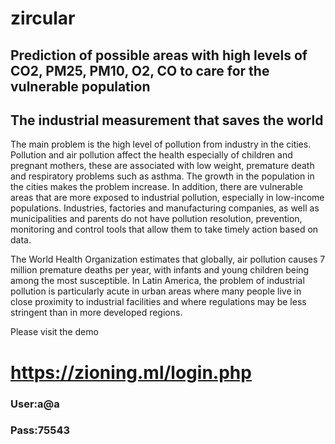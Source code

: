 # zircular
## Prediction of possible areas with high levels of CO2, PM25, PM10, O2, CO to care for the vulnerable population
## The industrial measurement that saves the world 
The main problem is the high level of pollution from industry in the cities. Pollution and air pollution affect the health especially of children and pregnant mothers, these are associated with low weight, premature death and respiratory problems such as asthma. The growth in the population in the cities makes the problem increase. In addition, there are vulnerable areas that are more exposed to industrial pollution, especially in low-income populations. Industries, factories and manufacturing companies, as well as municipalities and parents do not have pollution resolution, prevention, monitoring and control tools that allow them to take timely action based on data.

The World Health Organization estimates that globally, air pollution causes 7 million premature deaths per year, with infants and young children being among the most susceptible. In Latin America, the problem of industrial pollution is particularly acute in urban areas where many people live in close proximity to industrial facilities and where regulations may be less stringent than in more developed regions.


Please visit the demo

# https://zioning.ml/login.php
### User:a@a
### Pass:75543
